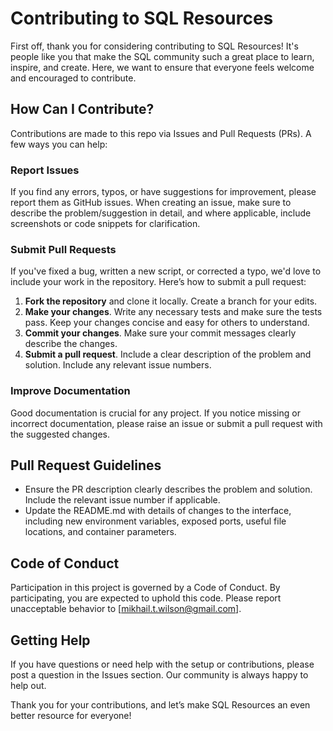 # Contributing to SQL Resources

First off, thank you for considering contributing to SQL Resources! It's people like you that make the SQL community such a great place to learn, inspire, and create. Here, we want to ensure that everyone feels welcome and encouraged to contribute.

## How Can I Contribute?

Contributions are made to this repo via Issues and Pull Requests (PRs). A few ways you can help:

### Report Issues

If you find any errors, typos, or have suggestions for improvement, please report them as GitHub issues. When creating an issue, make sure to describe the problem/suggestion in detail, and where applicable, include screenshots or code snippets for clarification.

### Submit Pull Requests

If you've fixed a bug, written a new script, or corrected a typo, we'd love to include your work in the repository. Here’s how to submit a pull request:

1. **Fork the repository** and clone it locally. Create a branch for your edits.
2. **Make your changes**. Write any necessary tests and make sure the tests pass. Keep your changes concise and easy for others to understand.
3. **Commit your changes**. Make sure your commit messages clearly describe the changes.
4. **Submit a pull request**. Include a clear description of the problem and solution. Include any relevant issue numbers.

### Improve Documentation

Good documentation is crucial for any project. If you notice missing or incorrect documentation, please raise an issue or submit a pull request with the suggested changes.

## Pull Request Guidelines

- Ensure the PR description clearly describes the problem and solution. Include the relevant issue number if applicable.
- Update the README.md with details of changes to the interface, including new environment variables, exposed ports, useful file locations, and container parameters.

## Code of Conduct

Participation in this project is governed by a Code of Conduct. By participating, you are expected to uphold this code. Please report unacceptable behavior to [mikhail.t.wilson@gmail.com].

## Getting Help

If you have questions or need help with the setup or contributions, please post a question in the Issues section. Our community is always happy to help out.

Thank you for your contributions, and let’s make SQL Resources an even better resource for everyone!
